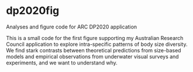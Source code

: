 # dp2020fig
Analyses and figure code for ARC DP2020 application

This is a small code for the first figure supporting my Australian Research Council application to explore intra-specific patterns of body size diversity. We find stark contrasts between theoretical predictions from size-based models and empirical observations from underwater visual surveys and experiments, and we want to understand why. 

